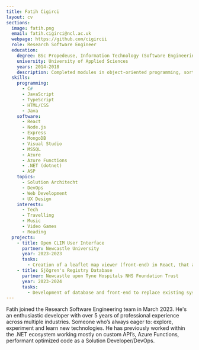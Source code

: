 ```yaml
---
title: Fatih Cigirci
layout: cv
sections:
  image: fatih.png
  email: fatih.cigirci@ncl.ac.uk
  webpage: https://github.com/cigircii
  role: Research Software Engineer
  education:
    degree: BSc Propedeuse, Information Technology (Software Engineering)
    university: University of Applied Sciences
    years: 2014-2018
    description: Completed modules in object-oriented programming, sorting and searching algorithms, datastructures, databases, basic networking and web technologies.
  skills:
    programming:
      - C#
      - JavaScript
      - TypeScript
      - HTML/CSS
      - Java
    software:
      - React
      - Node.js
      - Express
      - MongoDB
      - Visual Studio
      - MSSQL
      - Azure
      - Azure Functions
      - .NET (dotnet)
      - ASP
    topics:
      - Solution Architecht
      - DevOps
      - Web Development
      - UX Design
    interests:
      - Tech
      - Travelling
      - Music
      - Video Games
      - Reading
  projects:
    - title: Open CLIM User Interface
      partner: Newcastle University 
      year: 2023-2023
      tasks:
        - Creation of a leaflet map viewer (front-end) in React, that allows users to sort, filter and view geospatial data on a map.
    - title: Sjögren's Registry Database
      partner: Newcastle upon Tyne Hospitals NHS Foundation Trust
      year: 2023-2024
      tasks:
        - Development of database and front-end to replace existing system.
---
```


Fatih joined the Research Software Engineering team in March 2023. He's an enthusiastic developer with over 5 years of professional experience across multiple industries. Someone who’s always eager to: explore, experiment and learn new technologies. He has previously worked within the .NET ecosystem working mostly on custom API’s, Azure Functions, performant optimized code as a Solution Developer/DevOps.